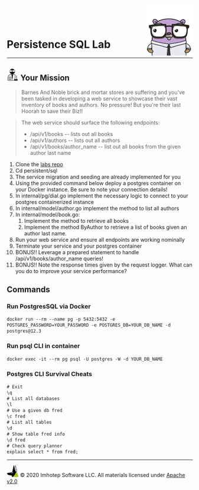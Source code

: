 <img src="../../assets/gophernand.png" align="right" width="128" height="auto"/>

<br/>
<br/>
<br/>

# Persistence SQL Lab

---
## <img src="../../assets/lab.png" width="auto" height="32"/> Your Mission

> Barnes And Noble brick and mortar stores are suffering and you've been tasked in developing
> a web service to showcase their vast inventory of books and authors.
> No pressure! But you're their last Hoorah to save their Biz!!

> The web service should surface the following endpoints:
>  * /api/v1/books -- lists out all books
>  * /api/v1/authors -- lists out all authors
>  * /api/v1/books/author_name -- list out all books from the given author last name

1. Clone the [labs repo](https://github.com/gopherland/target_labs)
2. Cd persistent/sql
3. The service migration and seeding are already implemented for you
4. Using the provided command below deploy a postgres container on your Docker instance. Be sure to note your connection details!
5. In internal/pg/dial.go implement the necessary logic to connect to your postgres containerized instance
6. In internal/model/author.go implement the method to list all authors
7. In internal/model/book.go:
   1. Implement the method to retrieve all books
   2. Implement the method ByAuthor to retrieve a list of books given an author last name.
8. Run your web service and ensure all endpoints are working nominally
9. Terminate your service and your postgres container
10. BONUS!! Leverage a prepared statement to handle /api/v1/books/author_name queries!
11. BONUS!! Note the response times given by the request logger.
    What can you do to improve your service performance?

## Commands

### Run PostgresSQL via Docker

```shell
docker run --rm --name pg -p 5432:5432 -e POSTGRES_PASSWORD=YOUR_PASSWORD -e POSTGRES_DB=YOUR_DB_NAME -d postgres@12.3
```

### Run psql CLI in container

```shell
docker exec -it --rm pg psql -U postgres -W -d YOUR_DB_NAME
```

### Postgres CLI Survival Cheats

```shell
# Exit
\q
# List all databases
\l
# Use a given db fred
\c fred
# List all tables
\d
# Show table fred info
\d fred
# Check query planner
explain select * from fred;
```

---
<img src="../../assets/imhotep_logo.png" width="32" height="auto"/> © 2020 Imhotep Software LLC.
All materials licensed under [Apache v2.0](http://www.apache.org/licenses/LICENSE-2.0)